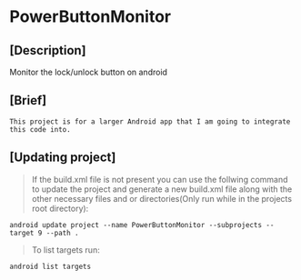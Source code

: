 # PowerButtonMonitor

## [Description]
Monitor the lock/unlock button on android

## [Brief]

`This project is for a larger Android app that I am going to integrate this code into.`

## [Updating project]

> If the build.xml file is not present you can use the follwing command to update the project and generate a new build.xml file along with the other necessary files and or directories(Only run while in the projects root directory):

`android update project --name PowerButtonMonitor --subprojects --target 9 --path .`


> To list targets run:

`android list targets`
